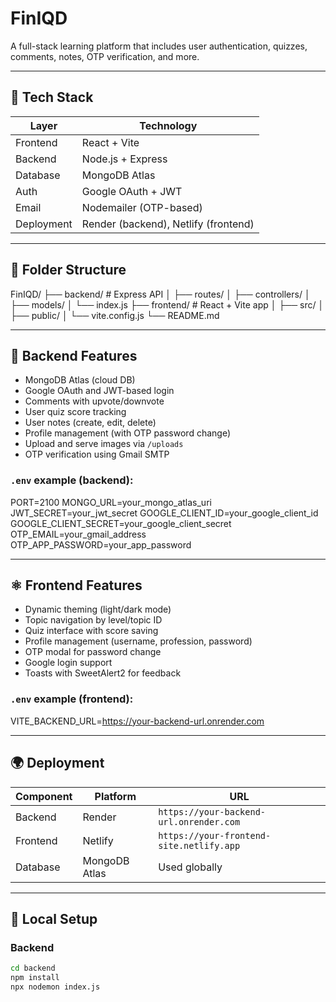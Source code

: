 # FinIQD

A full-stack learning platform that includes user authentication, quizzes, comments, notes, OTP verification, and more.

---

## 🚀 Tech Stack

| Layer     | Technology                 |
|-----------|----------------------------|
| Frontend  | React + Vite               |
| Backend   | Node.js + Express          |
| Database  | MongoDB Atlas              |
| Auth      | Google OAuth + JWT         |
| Email     | Nodemailer (OTP-based)     |
| Deployment| Render (backend), Netlify (frontend) |

---

## 📁 Folder Structure

FinIQD/
├── backend/ # Express API
│ ├── routes/
│ ├── controllers/
│ ├── models/
│ └── index.js
├── frontend/ # React + Vite app
│ ├── src/
│ ├── public/
│ └── vite.config.js
└── README.md


---

## 🔧 Backend Features

- MongoDB Atlas (cloud DB)
- Google OAuth and JWT-based login
- Comments with upvote/downvote
- User quiz score tracking
- User notes (create, edit, delete)
- Profile management (with OTP password change)
- Upload and serve images via `/uploads`
- OTP verification using Gmail SMTP

### `.env` example (backend):
PORT=2100
MONGO_URL=your_mongo_atlas_uri
JWT_SECRET=your_jwt_secret
GOOGLE_CLIENT_ID=your_google_client_id
GOOGLE_CLIENT_SECRET=your_google_client_secret
OTP_EMAIL=your_gmail_address
OTP_APP_PASSWORD=your_app_password

---

## ⚛️ Frontend Features

- Dynamic theming (light/dark mode)
- Topic navigation by level/topic ID
- Quiz interface with score saving
- Profile management (username, profession, password)
- OTP modal for password change
- Google login support
- Toasts with SweetAlert2 for feedback

### `.env` example (frontend):
VITE_BACKEND_URL=https://your-backend-url.onrender.com

---

## 🌍 Deployment

| Component | Platform | URL |
|-----------|----------|-----|
| Backend   | Render   | `https://your-backend-url.onrender.com` |
| Frontend  | Netlify  | `https://your-frontend-site.netlify.app` |
| Database  | MongoDB Atlas | Used globally |

---

## 🧪 Local Setup

### Backend
```bash
cd backend
npm install
npx nodemon index.js
